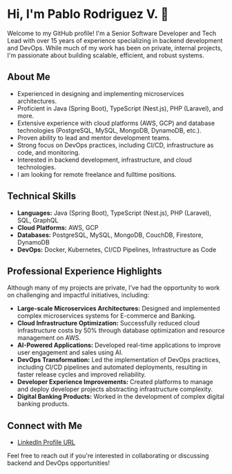 # Hi, I'm Pablo Rodriguez V. 👋

Welcome to my GitHub profile! I'm a Senior Software Developer and Tech Lead with over 15 years of experience specializing in backend development and DevOps. While much of my work has been on private, internal projects, I'm passionate about building scalable, efficient, and robust systems.

## About Me

* Experienced in designing and implementing microservices architectures.
* Proficient in Java (Spring Boot), TypeScript (Nest.js), PHP (Laravel), and more.
* Extensive experience with cloud platforms (AWS, GCP) and database technologies (PostgreSQL, MySQL, MongoDB, DynamoDB, etc.).
* Proven ability to lead and mentor development teams.
* Strong focus on DevOps practices, including CI/CD, infrastructure as code, and monitoring.
* Interested in backend development, infrastructure, and cloud technologies.
* I am looking for remote freelance and fulltime positions.

## Technical Skills

* **Languages:** Java (Spring Boot), TypeScript (Nest.js), PHP (Laravel), SQL, GraphQL
* **Cloud Platforms:** AWS, GCP
* **Databases:** PostgreSQL, MySQL, MongoDB, CouchDB, Firestore, DynamoDB
* **DevOps:** Docker, Kubernetes, CI/CD Pipelines, Infrastructure as Code

## Professional Experience Highlights

Although many of my projects are private, I've had the opportunity to work on challenging and impactful initiatives, including:

* **Large-scale Microservices Architectures:** Designed and implemented complex microservices systems for E-commerce and Banking.
* **Cloud Infrastructure Optimization:** Successfully reduced cloud infrastructure costs by 50% through database optimization and resource management on AWS.
* **AI-Powered Applications:** Developed real-time applications to improve user engagement and sales using AI.
* **DevOps Transformation:** Led the implementation of DevOps practices, including CI/CD pipelines and automated deployments, resulting in faster release cycles and improved reliability.
* **Developer Experience Improvements:** Created platforms to manage and deploy developer projects abstracting infrastructure complexity.
* **Digital Banking Products:** Worked in the development of complex digital banking products.

## Connect with Me

* [LinkedIn Profile URL](https://www.linkedin.com/in/prodriguezval/)

Feel free to reach out if you're interested in collaborating or discussing backend and DevOps opportunities!




